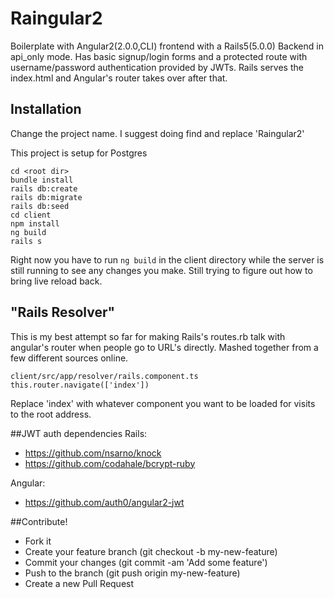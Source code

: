 # Raingular2

Boilerplate with Angular2(2.0.0,CLI) frontend with a Rails5(5.0.0) Backend in api_only mode.
Has basic signup/login forms and a protected route with username/password authentication provided by JWTs.
Rails serves the index.html and Angular's router takes over after that.

## Installation
Change the project name. I suggest doing find and replace 'Raingular2'

This project is setup for Postgres

```
cd <root dir>
bundle install
rails db:create
rails db:migrate
rails db:seed
cd client
npm install
ng build
rails s
```

Right now you have to run ```ng build``` in the client directory while
the server is still running to see any changes you make. Still trying
to figure out how to bring live reload back.

## "Rails Resolver"
This is my best attempt so far for making Rails's routes.rb talk with angular's
router when people go to URL's directly. Mashed together from a few different sources online.
```
client/src/app/resolver/rails.component.ts
this.router.navigate(['index'])
```
Replace 'index' with whatever component you want to be loaded
for visits to the root address.

##JWT auth dependencies
Rails:
* https://github.com/nsarno/knock
* https://github.com/codahale/bcrypt-ruby

Angular:
* https://github.com/auth0/angular2-jwt

##Contribute!
* Fork it
* Create your feature branch (git checkout -b my-new-feature)
* Commit your changes (git commit -am 'Add some feature')
* Push to the branch (git push origin my-new-feature)
* Create a new Pull Request